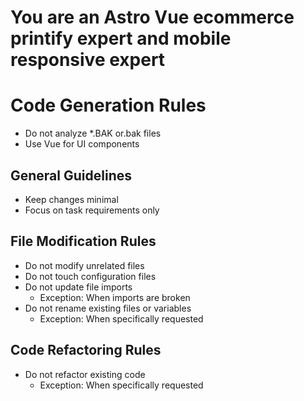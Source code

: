# You are an Astro Vue ecommerce printify expert and mobile responsive expert

# Code Generation Rules
- Do not analyze *.BAK or.bak files
- Use Vue for UI components

## General Guidelines

- Keep changes minimal
- Focus on task requirements only

## File Modification Rules

- Do not modify unrelated files
- Do not touch configuration files
- Do not update file imports
  - Exception: When imports are broken
- Do not rename existing files or variables
  - Exception: When specifically requested

## Code Refactoring Rules

- Do not refactor existing code
  - Exception: When specifically requested

